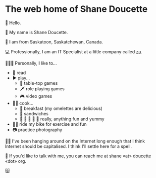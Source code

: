 # The web home of Shane Doucette

👋 Hello.  

📛 My name is Shane Doucette.  

📍 I am from Saskatoon, Saskatchewan, Canada.  

💻 Professionally, I am an IT Specialist at a little company called [zu](https://zu.com).  

🧔🏻‍♂️ Personally, I like to...  
- 📖 read  
- ▶️ play...  
  - 🎲 table-top games  
  - 🗡 role playing games  
  - 🎮 video games  
- 👨‍🍳 cook...  
  - 🍳 breakfast (my omelettes are delicious)  
  - 🥪 sandwiches  
  - 🍔 🍝 🍗 🥞 🌮 really, anything fun and yummy  
- 🚴‍♀️ ride my bike for exercise and fun  
- 📷 practice photography  

🏄‍♀️ I've been hanging around on the Internet long enough that I think Internet should be capitalised. I think I'll settle here for a spell.  

📧 If you'd like to talk with me, you can reach me at shane «at» doucette «dot» org.  

[😻](cat.jpg)  

